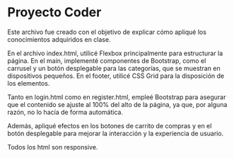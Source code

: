 # Proyecto Coder

Este archivo fue creado con el objetivo de explicar cómo apliqué los conocimientos adquiridos en clase.

En el archivo index.html, utilicé Flexbox principalmente para estructurar la página. En el main, implementé componentes de Bootstrap, como el carrusel y un botón desplegable para las categorías, que se muestran en dispositivos pequeños. En el footer, utilicé CSS Grid para la disposición de los elementos.

Tanto en login.html como en register.html, empleé Bootstrap para asegurar que el contenido se ajuste al 100% del alto de la página, ya que, por alguna razón, no lo hacía de forma automática.

Además, apliqué efectos en los botones de carrito de compras y en el botón desplegable para mejorar la interacción y la experiencia de usuario.

Todos los html son responsive.

